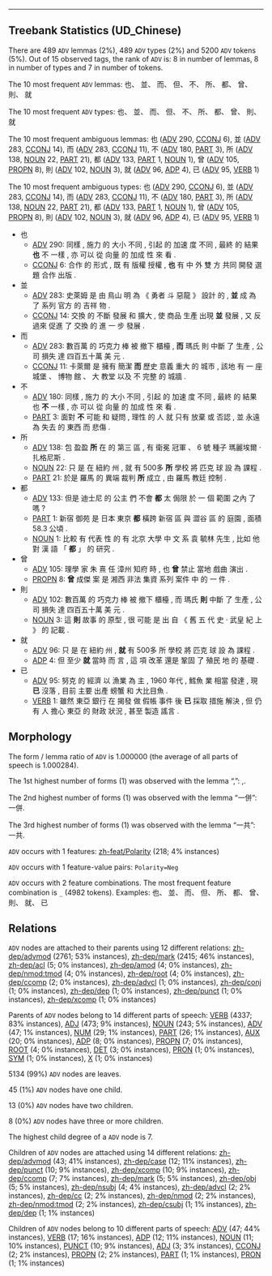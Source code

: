 

--------------------------------------------------------------------------------

## Treebank Statistics (UD_Chinese)

There are 489 `ADV` lemmas (2%), 489 `ADV` types (2%) and 5200 `ADV` tokens (5%).
Out of 15 observed tags, the rank of `ADV` is: 8 in number of lemmas, 8 in number of types and 7 in number of tokens.

The 10 most frequent `ADV` lemmas: 也、 並、 而、 但、 不、 所、 都、 曾、 則、 就

The 10 most frequent `ADV` types:  也、 並、 而、 但、 不、 所、 都、 曾、 則、 就

The 10 most frequent ambiguous lemmas: 也 ([ADV]() 290, [CCONJ]() 6), 並 ([ADV]() 283, [CCONJ]() 14), 而 ([ADV]() 283, [CCONJ]() 11), 不 ([ADV]() 180, [PART]() 3), 所 ([ADV]() 138, [NOUN]() 22, [PART]() 21), 都 ([ADV]() 133, [PART]() 1, [NOUN]() 1), 曾 ([ADV]() 105, [PROPN]() 8), 則 ([ADV]() 102, [NOUN]() 3), 就 ([ADV]() 96, [ADP]() 4), 已 ([ADV]() 95, [VERB]() 1)

The 10 most frequent ambiguous types:  也 ([ADV]() 290, [CCONJ]() 6), 並 ([ADV]() 283, [CCONJ]() 14), 而 ([ADV]() 283, [CCONJ]() 11), 不 ([ADV]() 180, [PART]() 3), 所 ([ADV]() 138, [NOUN]() 22, [PART]() 21), 都 ([ADV]() 133, [PART]() 1, [NOUN]() 1), 曾 ([ADV]() 105, [PROPN]() 8), 則 ([ADV]() 102, [NOUN]() 3), 就 ([ADV]() 96, [ADP]() 4), 已 ([ADV]() 95, [VERB]() 1)


* 也
  * [ADV]() 290: 同樣 , 施力 的 大小 不同 , 引起 的 加速 度 不同 , 最終 的 結果 <b>也</b> 不 一樣 , 亦 可以 從 向量 的 加成 性 來 看 .
  * [CCONJ]() 6: 合作 的 形式 , 既 有 版權 授權 , <b>也</b> 有 中 外 雙 方 共同 開發 選題 合作 出版 .
* 並
  * [ADV]() 283: 史萊姆 是 由 鳥山 明 為 《 勇者 斗 惡龍 》 設計 的 , <b>並</b> 成 為 了 系列 官方 的 吉祥 物 .
  * [CCONJ]() 14: 交換 的 不斷 發展 和 擴大 , 使 商品 生產 出現 <b>並</b> 發展 , 又 反 過來 促進 了 交換 的 進 一 步 發展 .
* 而
  * [ADV]() 283: 數百萬 的 巧克力 棒 被 撤下 櫃檯 , <b>而</b> 瑪氏 則 中斷 了 生產 , 公司 損失 達 四百五十萬 美 元 .
  * [CCONJ]() 11: 卡萊爾 是 擁有 簡潔 <b>而</b> 歷史 意義 重大 的 城市 , 該地 有 一 座 城堡 、 博物 館 、 大 教堂 以及 不 完整 的 城牆 .
* 不
  * [ADV]() 180: 同樣 , 施力 的 大小 不同 , 引起 的 加速 度 不同 , 最終 的 結果 也 <b>不</b> 一樣 , 亦 可以 從 向量 的 加成 性 來 看 .
  * [PART]() 3: 面對 <b>不</b> 可能 和 疑問 , 理性 的 人 就 只有 放棄 或 否認 , 並 永遠 為 失去 的 東西 而 悲傷 .
* 所
  * [ADV]() 138: 包 盈盈 <b>所</b> 在 的 第三 區 , 有 衛冕 冠軍 、 6 號 種子 瑪麗埃爾 · 扎格尼斯 .
  * [NOUN]() 22: 只 是 在 紐約 州 , 就 有 500多 <b>所</b> 學校 將 匹克 球 設 為 課程 .
  * [PART]() 21: 於是 羅馬 的 異端 裁判 <b>所</b> 成立 , 由 羅馬 教廷 控制 .
* 都
  * [ADV]() 133: 但是 迪士尼 的 公主 們 不會 <b>都</b> 太 侷限 於 一 個 範圍 之內 了 嗎 ?
  * [PART]() 1: 新宿 御苑 是 日本 東京 <b>都</b> 橫跨 新宿 區 與 澀谷 區 的 庭園 , 面積 58.3 公頃 .
  * [NOUN]() 1: 比較 有 代表 性 的 有 北京 大學 中 文 系 袁 毓林 先生 , 比如 他 對 漢 語 「 <b>都</b> 」 的 研究 .
* 曾
  * [ADV]() 105: 理學 家 朱 熹 任 漳州 知府 時 , 也 <b>曾</b> 禁止 當地 戲曲 演出 .
  * [PROPN]() 8: <b>曾</b> 成傑 案 是 湘西 非法 集資 系列 案件 中 的 一 件 .
* 則
  * [ADV]() 102: 數百萬 的 巧克力 棒 被 撤下 櫃檯 , 而 瑪氏 <b>則</b> 中斷 了 生產 , 公司 損失 達 四百五十萬 美 元 .
  * [NOUN]() 3: 這 <b>則</b> 故事 的 原型 , 很 可能 是 出 自 《 舊 五 代 史 · 武皇 紀 上 》 的 記載 .
* 就
  * [ADV]() 96: 只 是 在 紐約 州 , <b>就</b> 有 500多 所 學校 將 匹克 球 設 為 課程 .
  * [ADP]() 4: 但 至少 <b>就</b> 當時 而 言 , 這 項 改革 還是 鞏固 了 殖民 地 的 基礎 .
* 已
  * [ADV]() 95: 努克 的 經濟 以 漁業 為 主 , 1960 年代 , 鱈魚 業 相當 發達 , 現 <b>已</b> 沒落 , 目前 主要 出產 螃蟹 和 大比目魚 .
  * [VERB]() 1: 雖然 東亞 銀行 在 揭發 做 假帳 事件 後 <b>已</b> 採取 措施 解決 , 但 仍 有 人 擔心 東亞 的 財政 狀況 , 甚至 製造 謠言 .

## Morphology

The form / lemma ratio of `ADV` is 1.000000 (the average of all parts of speech is 1.000284).

The 1st highest number of forms (1) was observed with the lemma “,”: ,.

The 2nd highest number of forms (1) was observed with the lemma “一併”: 一併.

The 3rd highest number of forms (1) was observed with the lemma “一共”: 一共.

`ADV` occurs with 1 features: [zh-feat/Polarity]() (218; 4% instances)

`ADV` occurs with 1 feature-value pairs: `Polarity=Neg`

`ADV` occurs with 2 feature combinations.
The most frequent feature combination is `_` (4982 tokens).
Examples: 也、 並、 而、 但、 所、 都、 曾、 則、 就、 已


## Relations

`ADV` nodes are attached to their parents using 12 different relations: [zh-dep/advmod]() (2761; 53% instances), [zh-dep/mark]() (2415; 46% instances), [zh-dep/acl]() (5; 0% instances), [zh-dep/amod]() (4; 0% instances), [zh-dep/nmod:tmod]() (4; 0% instances), [zh-dep/root]() (4; 0% instances), [zh-dep/ccomp]() (2; 0% instances), [zh-dep/advcl]() (1; 0% instances), [zh-dep/conj]() (1; 0% instances), [zh-dep/dep]() (1; 0% instances), [zh-dep/punct]() (1; 0% instances), [zh-dep/xcomp]() (1; 0% instances)

Parents of `ADV` nodes belong to 14 different parts of speech: [VERB]() (4337; 83% instances), [ADJ]() (473; 9% instances), [NOUN]() (243; 5% instances), [ADV]() (47; 1% instances), [NUM]() (29; 1% instances), [PART]() (26; 1% instances), [AUX]() (20; 0% instances), [ADP]() (8; 0% instances), [PROPN]() (7; 0% instances), [ROOT]() (4; 0% instances), [DET]() (3; 0% instances), [PRON]() (1; 0% instances), [SYM]() (1; 0% instances), [X]() (1; 0% instances)

5134 (99%) `ADV` nodes are leaves.

45 (1%) `ADV` nodes have one child.

13 (0%) `ADV` nodes have two children.

8 (0%) `ADV` nodes have three or more children.

The highest child degree of a `ADV` node is 7.

Children of `ADV` nodes are attached using 14 different relations: [zh-dep/advmod]() (43; 41% instances), [zh-dep/case]() (12; 11% instances), [zh-dep/punct]() (10; 9% instances), [zh-dep/xcomp]() (10; 9% instances), [zh-dep/ccomp]() (7; 7% instances), [zh-dep/mark]() (5; 5% instances), [zh-dep/obj]() (5; 5% instances), [zh-dep/nsubj]() (4; 4% instances), [zh-dep/advcl]() (2; 2% instances), [zh-dep/cc]() (2; 2% instances), [zh-dep/nmod]() (2; 2% instances), [zh-dep/nmod:tmod]() (2; 2% instances), [zh-dep/csubj]() (1; 1% instances), [zh-dep/dep]() (1; 1% instances)

Children of `ADV` nodes belong to 10 different parts of speech: [ADV]() (47; 44% instances), [VERB]() (17; 16% instances), [ADP]() (12; 11% instances), [NOUN]() (11; 10% instances), [PUNCT]() (10; 9% instances), [ADJ]() (3; 3% instances), [CCONJ]() (2; 2% instances), [PROPN]() (2; 2% instances), [PART]() (1; 1% instances), [PRON]() (1; 1% instances)

